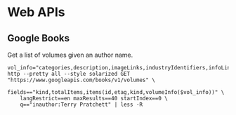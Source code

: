 # Web APIs

## Google Books

Get a list of volumes given an author name.

    vol_info="categories,description,imageLinks,industryIdentifiers,infoLink,pageCount,printType,publishedDate,publisher,title"
    http --pretty all --style solarized GET "https://www.googleapis.com/books/v1/volumes" \
        fields=="kind,totalItems,items(id,etag,kind,volumeInfo($vol_info))" \
        langRestrict==en maxResults==40 startIndex==0 \
        q=="inauthor:Terry Pratchett" | less -R

